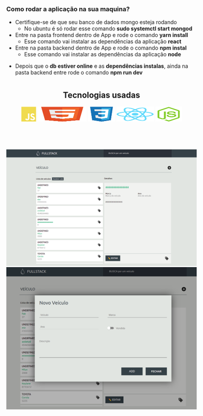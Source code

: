 ### Como rodar a aplicação na sua maquina?
- Certifique-se de que seu banco de dados mongo esteja rodando
  - No ubuntu é só rodar esse comando **sudo systemctl start mongod**
- Entre na pasta frontend dentro de App e rode o comando **yarn install**
  - Esse comando vai instalar as dependências da aplicação **react**
- Entre na pasta backend dentro de App e rode o comando **npm instal**
  - Esse comando vai instalar as dependências da aplicação **node**
 
* Depois que o **db estiver online** e as **dependências instalas**, ainda na pasta backend entre rode o comando **npm run dev**

#
<h2 align="center"> Tecnologias usadas </h2>
<div  align="center">
   <img align="center" alt="Edinelson-Js" height="40" width="40" src="https://raw.githubusercontent.com/devicons/devicon/master/icons/javascript/javascript-plain.svg">
   <img align="center" alt="Edinelson-HTML" height="40" width="130" src="https://raw.githubusercontent.com/devicons/devicon/master/icons/html5/html5-original.svg">
   <img align="center" alt="Edinelson-CSS" height="40" width="70" src="https://raw.githubusercontent.com/devicons/devicon/master/icons/css3/css3-original.svg">
   <img align="center" alt="Edinelson-React" height="40" width="100" src="https://raw.githubusercontent.com/devicons/devicon/master/icons/react/react-original.svg">
   <img align="center" alt="Edinelson-CSS" height="40" width="70" src="https://raw.githubusercontent.com/devicons/devicon/master/icons/nodejs/nodejs-original.svg"> 
 </div>
 
 #
 
 <br/>
 <br/>
 
<img src="./fullstack2.png" />
<img src="./fullstack1.png" />
